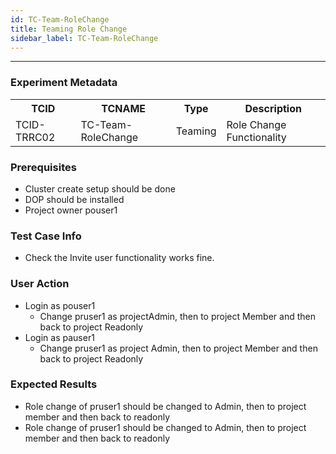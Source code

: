 ```yaml
---
id: TC-Team-RoleChange
title: Teaming Role Change
sidebar_label: TC-Team-RoleChange
---
```

------


### Experiment Metadata

<table>
  <tr>
    <th> TCID </th>
    <th> TCNAME </th>
    <th> Type </th>
    <th> Description </th>
  </tr>
  <tr>
    <td> TCID-TRRC02 </td>
    <td> TC-Team-RoleChange </td>
    <td> Teaming </td>
    <td> Role Change Functionality </td>
  </tr>
</table>

### Prerequisites
- Cluster create setup should be done
- DOP should be installed
- Project owner pouser1


### Test Case Info
- Check the Invite user functionality works fine.

### User Action

- Login as pouser1
  - Change pruser1 as projectAdmin, then to project Member and then back to project Readonly
- Login as pauser1
  - Change pruser1 as project Admin, then to project Member and then back to project Readonly


### Expected Results

- Role change of pruser1 should be changed to Admin, then to project member and then back to readonly
- Role change of pruser1 should be changed to Admin, then to project member and then back to readonly
